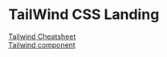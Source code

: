 # TailWind CSS Landing

[Tailwind Cheatsheet](https://www.creative-tim.com/twcomponents/cheatsheet) <br>
[Tailwind component](https://www.creative-tim.com/twcomponents/component/messanger-design)
